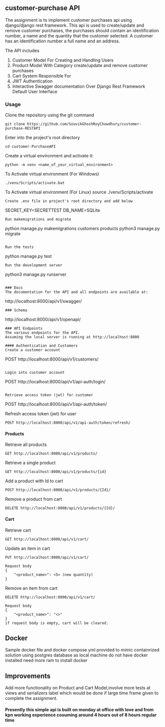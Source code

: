 ## customer-purchase API
The assignment is to implement customer purchases api using django/django rest framework. This api is used to create/update and remove customer purchases, the purchases should contain an identification number, a name and the quantity that the customer selected. A customer has an identification number a full name and an address. 

The API includes 
1. Customer Model For Creating and Handling Users
2. Product Model With Category create/update and remove customer purchases
3. Cart System Responsible For 
4. JWT Authentication 
5. Interactive Swagger documentation Over Django Rest Framework Default User Interface


### Usage
Clone the repository using the git command
```
git clone https://github.com/SouvikGhoshRoyChowdhury/customer-purchase-RESTAPI
```

Enter into the project's root directory
```
cd customer-PurchaseAPI
```

Create a virtual environment and activate it:
```
python -m venv <name_of_your_virtual_environment>
```

To Activate virtual environment (For Windows)
```
./venv/Scripts/activate.bat
```

To Activate virtual environment (For Linux)
source ./venv/Scripts/activate
```
Create .env file in project's root directory and add below
```
SECRET_KEY=SECRETTEST
DB_NAME=SQLite
```
Run makemigrations and migrate
```
python manage.py makemigrations customers products
python3 manage.py migrate
```

Run the tests
```
python manage.py test
```
Run the development server
```
python3 manage.py runserver
```

### Docs 
The documentation for the API and all endpoints are available at:

```
http://localhost:8000/api/v1/swagger/
```
### Schema 

```
http://localhost:8000/api/v1/openapi/
```
### API Endpoints 
The various endpoints for the API.
Assuming the local server is running at http://localhost:8000

#### Authentication and Customers
Create a customer account
```
POST http://localhost:8000/api/v1/customers/

```

Login into customer account
```
POST http://localhost:8000/api/v1/api-auth/login/

```

Retrieve access token (jwt) for customer
```
POST http://localhost:8000/api/v1/api-auth/token/


Refresh access token (jwt) for user
```
POST http://localhost:8000/api/v1/api-auth/token/refresh/
```

#### Products 
Retrieve all products
```
GET http://localhost:8000/api/v1/products/

```

Retrieve a single product
```
GET http://localhost:8000/api/v1/products/{id}
```

Add a product with Id to cart
```
POST http://localhost:8000/api/v1/products/{Id}/

```

Remove a product from cart 
```
DELETE http://localhost:8000/api/v1/products/{Id}/
```


#### Cart 
Retrieve cart
```
GET http://localhost:8000/api/v1/cart/
```

Update an item in cart
```
PUT http://localhost:8000/api/v1/cart/

Request body 
{
    "<product_name>": <5> (new quantity)
}
```

Remove an item from cart
```
DELETE http://localhost:8000/api/v1/cart/

Request body 
{
    "<product_name>": "<>"
}
if request body is empty, cart will be cleared.
```
## Docker
Sample docker file and docker compose yml provided to mimic containrized solution using postgres database
as local machine do not have docker installed need more ram to install docker

## Improvements
Add more functionality on Product and Cart Model,involve more tests at views and serializers label
which would be done if large time frame given to complete the assignment.

#### Presently this simple api is built on monday at office with love and from kpn working experience cosuming around 4 hours out of 8 hours regular time
